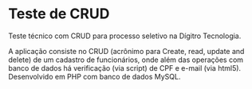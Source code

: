 # Teste de CRUD
Teste técnico com CRUD para processo seletivo na Dígitro Tecnologia.

A aplicação consiste no CRUD (acrônimo para Create, read, update and delete) de um cadastro de funcionários, onde além das operações com banco de dados há verificação (via script) de CPF e e-mail (via html5).
Desenvolvido em PHP com banco de dados MySQL.
